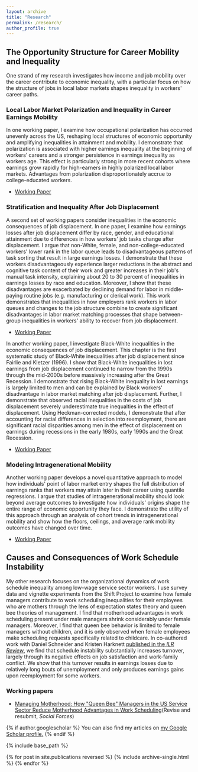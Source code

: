```yaml
---
layout: archive
title: "Research"
permalink: /research/
author_profile: true
---
```


## The Opportunity Structure for Career Mobility and Inequality

One strand of my research investigates how income and job mobility over the career contribute to economic inequality, with a particular focus on how the structure of jobs in local labor markets shapes inequality in workers' career paths. 

### Local Labor Market Polarization and Inequality in Career Earnings Mobility

In one working paper, I examine how occupational polarization has occurred unevenly across the US, reshaping local structures of economic opportunity and amplifying inequalities in attainment and mobility. I demonstrate that polarization is associated with higher earnings inequality at the beginning of workers’ careers and a stronger persistence in earnings inequality as workers age. This effect is particularly strong in more recent cohorts where earnings grow rapidly for high-earners in highly polarized local labor markets. Advantages from polarization disproportionately accrue to college-educated workers.

* [Working Paper](http://joshuachoper.github.io/files/localabmkt_pol.pdf)

### Stratification and Inequality After Job Displacement 

A second set of working papers consider inequalities in the economic consequences of job displacement. In one paper, I examine how earnings losses after job displacement differ by race, gender, and educational attainment due to differences in how workers' job tasks change after displacement. I argue that non-White, female, and non-college-educated workers' lower rank in the labor queue leads to disadvantageous patterns of task sorting that result in large earnings losses. I demonstrate that these workers disadvantageously experience larger reductions in the abstract and cognitive task content of their work and greater increases in their job's manual task intensity, explaining about 20 to 30 percent of inequalities in earnings losses by race and education. Moreover, I show that these disadvantages are exacerbated by declining demand for labor in middle-paying routine jobs (e.g. manufacturing or clerical work). This work demonstrates that inequalities in how employers rank workers in labor queues and changes to the job structure combine to create significant disadvantages in labor market matching processes that shape between-group inequalities in workers' ability to recover from job displacement.

* [Working Paper](http://joshuachoper.github.io/files/intro2_displacementtasks.pdf)

In another working paper, I investigate Black-White inequalities in the economic consequences of job displacement. This chapter is the first systematic study of Black-White inequalities after job displacement since Fairlie and Kletzer (1996). I show that Black-White inequalities in lost earnings from job displacement continued to narrow from the 1990s through the mid-2000s before massively increasing after the Great Recession. I demonstrate that rising Black-White inequality in lost earnings is largely limited to men and can be explained by Black workers' disadvantage in labor market matching after job displacement. Further, I demonstrate that observed racial inequalities in the costs of job displacement severely underestimate true inequalties in the effect of displacement. Using Heckman-corrected models, I demonstrate that after accounting for racial differences in selection into reemployment, there are significant racial disparities among men in the effect of displacement on earnings during recessions in the early 1980s, early 1990s and the Great Recession.

* [Working Paper](http://joshuachoper.github.io/files/racejobdisplacement_October2024.pdf)

### Modeling Intragenerational Mobility

Another working paper develops a novel quantitative approach to model how individuals' point of labor market entry shapes the full distribution of earnings ranks that workers may attain later in their career using quantile regressions. I argue that studies of intragenerational mobility should look beyond average outcomes to investigate how individuals' origins shape the entire range of economic opportunity they face. I demonstrate the utility of this approach through an analysis of cohort trends in intragenerational mobility and show how the floors, ceilings, and average rank mobility outcomes have changed over time.

* [Working Paper](http://joshuachoper.github.io/files/rankrank_cohort_v4.pdf)

## Causes and Consequences of Work Schedule Instability

My other research focuses on the organizational dynamics of work schedule inequality among low-wage service sector workers. I use survey data and vignette experiments from the Shift Project to examine how female managers contribute to work scheduling inequalities for their employees who are mothers through the lens of expectation states theory and queen bee theories of management. I find that motherhood advantages in work scheduling present under male managers shrink considerably under female managers. Moreover, I find that queen bee behavior is limited to female managers without children, and it is only observed when female employees make scheduling requests specifically related to childcare. In co-authored work with Daniel Schneider and Kristen Harknett [published in the *ILR Review*](https://journals.sagepub.com/doi/abs/10.1177/00197939211048484), we find that schedule instability substantially increases turnover, largely through its negative effects on job satisfaction and work-family conflict. We show that this turnover results in earnings losses due to relatively long bouts of unemployment and only produces earnings gains upon reemployment for some workers.

### Working papers
* [Managing Motherhood: How "Queen Bee" Managers in the US Service Sector Reduce Motherhood Advantages in Work Scheduling](http://joshuachoper.github.io/files/managers_vignettes_sept2024.pdf)(Revise and resubmit, *Social Forces*)

{% if author.googlescholar %}
  You can also find my articles on <u><a href="{{author.googlescholar}}">my Google Scholar profile</a>.</u>
{% endif %}

{% include base_path %}

{% for post in site.publications reversed %}
  {% include archive-single.html %}
{% endfor %}
